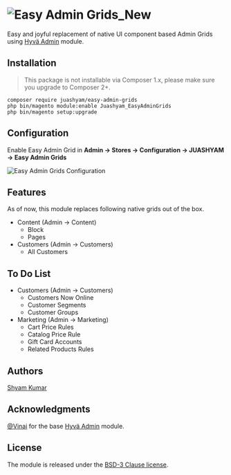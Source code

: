 # ![Easy Admin Grids_New](https://user-images.githubusercontent.com/13532448/122935610-1a00aa00-d38e-11eb-8ba6-806288064800.png)

Easy and joyful replacement of native UI component based Admin Grids using [Hyvä Admin](https://github.com/hyva-themes/magento2-hyva-admin) module.

## Installation

> This package is not installable via Composer 1.x, please make sure you upgrade to Composer 2+.

```
composer require juashyam/easy-admin-grids
php bin/magento module:enable Juashyam_EasyAdminGrids
php bin/magento setup:upgrade
```

## Configuration
Enable Easy Admin Grid in **Admin → Stores → Configuration → JUASHYAM → Easy Admin Grids**

![Easy Admin Grids Configuration](https://user-images.githubusercontent.com/13532448/122933715-82e72280-d38c-11eb-9c0b-8febef854d45.png)

## Features
As of now, this module replaces following native grids out of the box.
- Content (Admin → Content)
  - Block
  - Pages
- Customers (Admin → Customers)
  - All Customers

## To Do List
- Customers (Admin → Customers)
  - Customers Now Online
  - Customer Segments
  - Customer Groups
- Marketing (Admin → Marketing)
  - Cart Price Rules
  - Catalog Price Rule
  - Gift Card Accounts
  - Related Products Rules

## Authors

[Shyam Kumar](https://github.com/juashyam)

## Acknowledgments

[@Vinai](https://github.com/Vinai) for the base [Hyvä Admin](https://github.com/hyva-themes/magento2-hyva-admin) module.

## License

The module is released under the [BSD-3 Clause license](https://github.com/juashyam/easy-admin-grids/blob/main/LICENSE).
